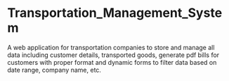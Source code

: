 # Transportation_Management_System

A web application for transportation companies to store and manage all data including customer details, 
transported goods, generate pdf bills for customers with proper format and dynamic forms to filter
data based on date range, company name, etc.
